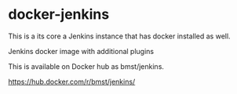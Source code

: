 # docker-jenkins

This is a its core a Jenkins instance that has docker installed as well.

Jenkins docker image with additional plugins

This is available on Docker hub as bmst/jenkins.

https://hub.docker.com/r/bmst/jenkins/
